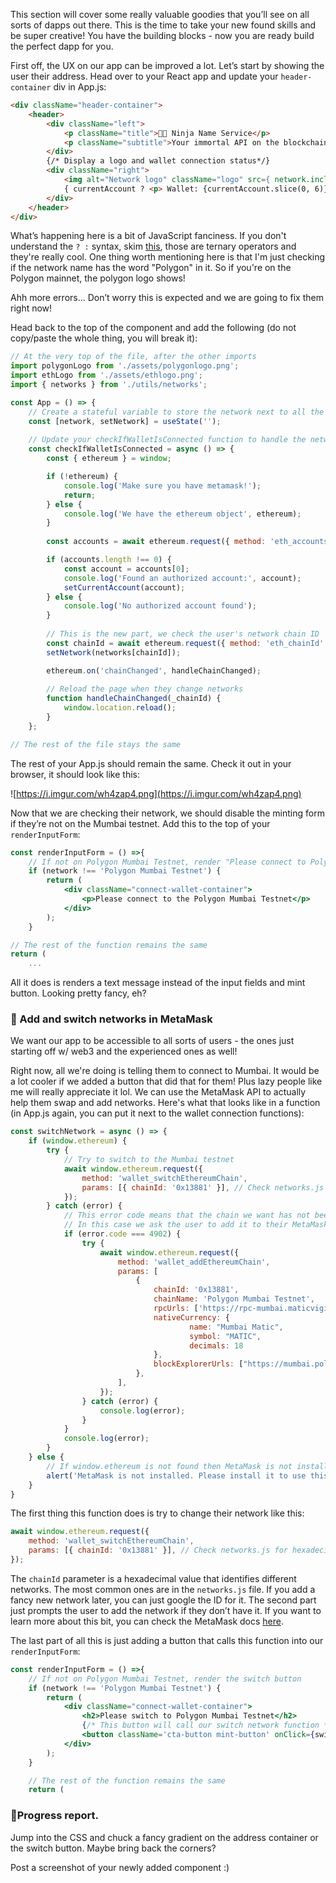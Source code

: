 This section will cover some really valuable goodies that you’ll see on all sorts of dapps out there. This is the time to take your new found skills and be super creative! You have the building blocks - now you are ready build the perfect dapp for you.

First off, the UX on our app can be improved a lot. Let’s start by showing the user their address. Head over to your React app and update your `header-container` div in App.js:

```html
<div className="header-container">
	<header>
		<div className="left">
			<p className="title">🐱‍👤 Ninja Name Service</p>
			<p className="subtitle">Your immortal API on the blockchain!</p>
		</div>
		{/* Display a logo and wallet connection status*/}
		<div className="right">
			<img alt="Network logo" className="logo" src={ network.includes("Polygon") ? polygonLogo : ethLogo} />
			{ currentAccount ? <p> Wallet: {currentAccount.slice(0, 6)}...{currentAccount.slice(-4)} </p> : <p> Not connected </p> }
		</div>
	</header>
</div>
```

What’s happening here is a bit of JavaScript fanciness. If you don't understand the `? :`  syntax, skim [this](https://developer.mozilla.org/en-US/docs/Web/JavaScript/Reference/Operators/Conditional_Operator), those are ternary operators and they're really cool. One thing worth mentioning here is that I'm just checking if the network name has the word "Polygon" in it. So if you're on the Polygon mainnet, the polygon logo shows!

Ahh more errors... Don’t worry this is expected and we are going to fix them right now!

Head back to the top of the component and add the following (do not copy/paste the whole thing, you will break it):

```jsx
// At the very top of the file, after the other imports
import polygonLogo from './assets/polygonlogo.png';
import ethLogo from './assets/ethlogo.png';
import { networks } from './utils/networks';

const App = () => {
	// Create a stateful variable to store the network next to all the others
  	const [network, setNetwork] = useState('');
	
	// Update your checkIfWalletIsConnected function to handle the network
	const checkIfWalletIsConnected = async () => {
		const { ethereum } = window;

		if (!ethereum) {
			console.log('Make sure you have metamask!');
			return;
		} else {
			console.log('We have the ethereum object', ethereum);
		}
		
		const accounts = await ethereum.request({ method: 'eth_accounts' });

		if (accounts.length !== 0) {
			const account = accounts[0];
			console.log('Found an authorized account:', account);
			setCurrentAccount(account);
		} else {
			console.log('No authorized account found');
		}
		
		// This is the new part, we check the user's network chain ID
		const chainId = await ethereum.request({ method: 'eth_chainId' });
		setNetwork(networks[chainId]);

		ethereum.on('chainChanged', handleChainChanged);
		
		// Reload the page when they change networks
		function handleChainChanged(_chainId) {
			window.location.reload();
		}
	};

// The rest of the file stays the same
```

The rest of your App.js should remain the same. Check it out in your browser, it should look like this:

![https://i.imgur.com/wh4zap4.png](https://i.imgur.com/wh4zap4.png)

Now that we are checking their network, we should disable the minting form if they’re not on the Mumbai testnet. Add this to the top of your `renderInputForm`: 

```jsx
const renderInputForm = () =>{
	// If not on Polygon Mumbai Testnet, render "Please connect to Polygon Mumbai Testnet"
	if (network !== 'Polygon Mumbai Testnet') {
		return (
			<div className="connect-wallet-container">
				<p>Please connect to the Polygon Mumbai Testnet</p>
			</div>
		);
	}

// The rest of the function remains the same
return (	
	...
```

All it does is renders a text message instead of the input fields and mint button. Looking pretty fancy, eh?

### 🦊 Add and switch networks in MetaMask

We want our app to be accessible to all sorts of users - the ones just starting off w/ web3 and the experienced ones as well!

Right now, all we're doing is telling them to connect to Mumbai. It would be a lot cooler if we added a button that did that for them! Plus lazy people like me will really appreciate it lol. We can use the MetaMask API to actually help them swap and add networks. Here's what that looks like in a function (in App.js again, you can put it next to the wallet connection functions): 

```jsx
const switchNetwork = async () => {
	if (window.ethereum) {
		try {
			// Try to switch to the Mumbai testnet
			await window.ethereum.request({
				method: 'wallet_switchEthereumChain',
				params: [{ chainId: '0x13881' }], // Check networks.js for hexadecimal network ids
			});
		} catch (error) {
			// This error code means that the chain we want has not been added to MetaMask
			// In this case we ask the user to add it to their MetaMask
			if (error.code === 4902) {
				try {
					await window.ethereum.request({
						method: 'wallet_addEthereumChain',
						params: [
							{	
								chainId: '0x13881',
								chainName: 'Polygon Mumbai Testnet',
								rpcUrls: ['https://rpc-mumbai.maticvigil.com/'],
								nativeCurrency: {
										name: "Mumbai Matic",
										symbol: "MATIC",
										decimals: 18
								},
								blockExplorerUrls: ["https://mumbai.polygonscan.com/"]
							},
						],
					});
				} catch (error) {
					console.log(error);
				}
			}
			console.log(error);
		}
	} else {
		// If window.ethereum is not found then MetaMask is not installed
		alert('MetaMask is not installed. Please install it to use this app: https://metamask.io/download.html');
	} 
}
```

The first thing this function does is try to change their network like this:

```jsx
await window.ethereum.request({
	method: 'wallet_switchEthereumChain',
	params: [{ chainId: '0x13881' }], // Check networks.js for hexadecimal network ids
});
```

The `chainId` parameter is a hexadecimal value that identifies different networks. The most common ones are in the `networks.js` file. If you add a fancy new network later, you can just google the ID for it. The second part just prompts the user to add the network if they don’t have it. If you want to learn more about this bit, you can check the MetaMask docs [here](https://docs.metamask.io/guide/rpc-api.html#unrestricted-methods).

The last part of all this is just adding a button that calls this function into our `renderInputForm`:

```jsx
const renderInputForm = () =>{
	// If not on Polygon Mumbai Testnet, render the switch button
	if (network !== 'Polygon Mumbai Testnet') {
		return (
			<div className="connect-wallet-container">
				<h2>Please switch to Polygon Mumbai Testnet</h2>
				{/* This button will call our switch network function */}
				<button className='cta-button mint-button' onClick={switchNetwork}>Click here to switch</button>
			</div>
		);
	}

	// The rest of the function remains the same
	return (
```

### **🚨Progress report.**

Jump into the CSS and chuck a fancy gradient on the address container or the switch button. Maybe bring back the corners?  

Post a screenshot of your newly added component :)